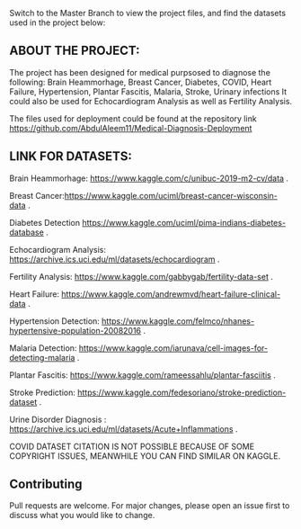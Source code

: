 Switch to the Master Branch to view the project files, and find the datasets used in the project below:

## ABOUT THE PROJECT:

The project has been designed for medical purpsosed to diagnose the following:
Brain Heammorhage, Breast Cancer, Diabetes, COVID, Heart Failure, Hypertension, Plantar Fascitis, Malaria, Stroke, Urinary infections
It could also be used for Echocardiogram Analysis as well as Fertility Analysis.

The files used for deployment could be found at the repository link 
https://github.com/AbdulAleem11/Medical-Diagnosis-Deployment




## LINK FOR DATASETS:

Brain Heammorhage: https://www.kaggle.com/c/unibuc-2019-m2-cv/data .

Breast Cancer:https://www.kaggle.com/uciml/breast-cancer-wisconsin-data .

Diabetes Detection https://www.kaggle.com/uciml/pima-indians-diabetes-database .

Echocardiogram Analysis: https://archive.ics.uci.edu/ml/datasets/echocardiogram .

Fertility Analysis: https://www.kaggle.com/gabbygab/fertility-data-set .

Heart Failure: https://www.kaggle.com/andrewmvd/heart-failure-clinical-data .

Hypertension Detection: https://www.kaggle.com/felmco/nhanes-hypertensive-population-20082016 .

Malaria Detection: https://www.kaggle.com/iarunava/cell-images-for-detecting-malaria .

Plantar Fascitis: https://www.kaggle.com/rameessahlu/plantar-fasciitis .

Stroke Prediction: https://www.kaggle.com/fedesoriano/stroke-prediction-dataset .

Urine Disorder Diagnosis : https://archive.ics.uci.edu/ml/datasets/Acute+Inflammations .

COVID DATASET CITATION IS NOT POSSIBLE BECAUSE OF SOME COPYRIGHT ISSUES, MEANWHILE YOU CAN FIND SIMILAR ON KAGGLE.

## Contributing
Pull requests are welcome. For major changes, please open an issue first to discuss what you would like to change.


